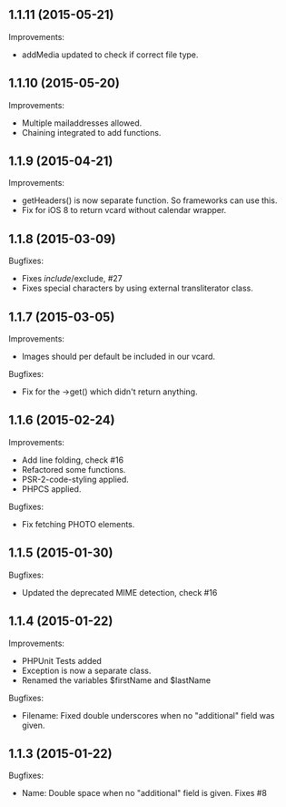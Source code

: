 1.1.11 (2015-05-21)
--
Improvements:
* addMedia updated to check if correct file type.

1.1.10 (2015-05-20)
--
Improvements:
* Multiple mailaddresses allowed.
* Chaining integrated to add functions.

1.1.9 (2015-04-21)
--
Improvements:
* getHeaders() is now separate function. So frameworks can use this.
* Fix for iOS 8 to return vcard without calendar wrapper.

1.1.8 (2015-03-09)
--
Bugfixes:
* Fixes $include/$exclude, #27
* Fixes special characters by using external transliterator class.

1.1.7 (2015-03-05)
--
Improvements:
* Images should per default be included in our vcard.

Bugfixes:
* Fix for the ->get() which didn't return anything.

1.1.6 (2015-02-24)
--
Improvements:
* Add line folding, check #16
* Refactored some functions.
* PSR-2-code-styling applied.
* PHPCS applied.

Bugfixes:
* Fix fetching PHOTO elements.

1.1.5 (2015-01-30)
--
Bugfixes:
* Updated the deprecated MIME detection, check #16

1.1.4 (2015-01-22)
--
Improvements:
* PHPUnit Tests added
* Exception is now a separate class.
* Renamed the variables $firstName and $lastName

Bugfixes:
* Filename: Fixed double underscores when no "additional" field was given.

1.1.3 (2015-01-22)
--
Bugfixes:
* Name: Double space when no "additional" field is given. Fixes #8
